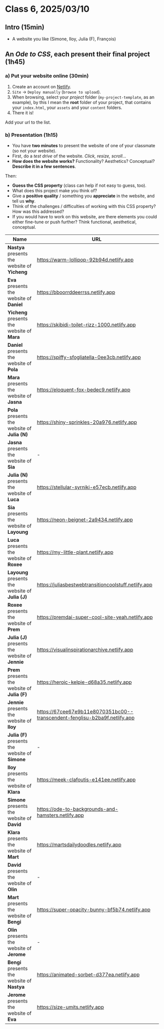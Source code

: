 # Class 6, 2025/03/10

## Intro (15min)

- A website you like (Simone, Iloy, Julia (F), François)

## An *Ode to CSS*, each present their final project (1h45)

### a) Put your website online (30min)

1) Create an account on [Netlify](https://app.netlify.com).
2) `Site` -> `Deploy manually` (`browse to upload`).
3) When browsing, select your *project* folder (`my-project-template`, as an example), by this I mean the **root** folder of your project, that contains your `index.html`, your `assets` and your `content` folders.
4) There it is!

Add your url to the list.

### b) Presentation (1h15)

- You have **two minutes** to present the website of one of your classmate (so not your website).
- First, do a *test drive* of the website. *Click, resize, scroll*…
- **How does the website works?** Functionality? Aesthetics? Conceptual? **Describe it in a few sentences**.

Then:

- **Guess the CSS property** (class can help if not easy to guess, too).
- What does this project make you think of?
- Give a **positive quality** / something you **appreciate** in the website, and tell us **why**.
- Think of the challenges / difficulties of working with this CSS property? How was this addressed?
- If you would have to work on this website, are there elements you could either fine-tune or push further? Think functional, aesthetical, conceptual.


| Name | URL |
| - | - |
| **Nastya** presents the website of **Yicheng** | https://warm-lollipop-92b94d.netlify.app |
| **Eva** presents the website of **Daniel** | https://bboorrddeerrss.netlify.app |
| **Yicheng** presents the website of **Mara** | https://skibidi-toilet-rizz-1000.netlify.app |
| **Daniel** presents the website of **Pola** | https://spiffy-sfogliatella-0ee3cb.netlify.app |
| **Mara** presents the website of **Jasna** | https://eloquent-fox-bedec9.netlify.app |
| **Pola** presents the website of **Julia (N)** | https://shiny-sprinkles-20a976.netlify.app |
| **Jasna** presents the website of **Sia** | - |
| **Julia (N)** presents the website of **Luca** | https://stellular-syrniki-e57ecb.netlify.app |
| **Sia** presents the website of **Layoung** | https://neon-beignet-2a9434.netlify.app |
| **Luca** presents the website of **Roxee** | https://my-little-plant.netlify.app |
| **Layoung** presents the website of **Julia (J)** | https://juliasbestwebtransitioncoolstuff.netlify.app |
| **Roxee** presents the website of **Prem** | https://premdai-super-cool-site-yeah.netlify.app |
| **Julia (J)** presents the website of **Jennie** | https://visualinspirationarchive.netlify.app |
| **Prem** presents the website of **Julia (F)** | https://heroic-kelpie-d68a35.netlify.app |
| **Jennie** presents the website of **Iloy** | https://67cee67e9b11e8070351bc00--transcendent-fenglisu-b2ba9f.netlify.app |
| **Julia (F)** presents the website of **Simone** | - |
| **Iloy** presents the website of **Klara** | https://meek-clafoutis-e141ee.netlify.app |
| **Simone** presents the website of **David** | https://ode-to-backgrounds-and-hamsters.netlify.app |
| **Klara** presents the website of **Mart** | https://martsdailydoodles.netlify.app |
| **David** presents the website of **Olin** | - |
| **Mart** presents the website of **Bengi** | https://super-opacity-bunny-bf5b74.netlify.app |
| **Olin** presents the website of **Jerome** | - |
| **Bengi** presents the website of **Nastya** | https://animated-sorbet-d377ea.netlify.app |
| **Jerome** presents the website of **Eva** | https://size-umits.netlify.app |

